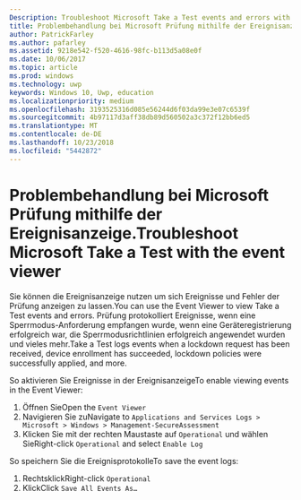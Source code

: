 ```yaml
---
Description: Troubleshoot Microsoft Take a Test events and errors with the event viewer.
title: Problembehandlung bei Microsoft Prüfung mithilfe der Ereignisanzeige.
author: PatrickFarley
ms.author: pafarley
ms.assetid: 9218e542-f520-4616-98fc-b113d5a08e0f
ms.date: 10/06/2017
ms.topic: article
ms.prod: windows
ms.technology: uwp
keywords: Windows 10, Uwp, education
ms.localizationpriority: medium
ms.openlocfilehash: 3193525316d085e56244d6f03da99e3e07c6539f
ms.sourcegitcommit: 4b97117d3aff38db89d560502a3c372f12bb6ed5
ms.translationtype: MT
ms.contentlocale: de-DE
ms.lasthandoff: 10/23/2018
ms.locfileid: "5442872"
---
```

# <a name="troubleshoot-microsoft-take-a-test-with-the-event-viewer"></a><span data-ttu-id="19dac-103">Problembehandlung bei Microsoft Prüfung mithilfe der Ereignisanzeige.</span><span class="sxs-lookup"><span data-stu-id="19dac-103">Troubleshoot Microsoft Take a Test with the event viewer</span></span>

<span data-ttu-id="19dac-104">Sie können die Ereignisanzeige nutzen um sich Ereignisse und Fehler der Prüfung anzeigen zu lassen.</span><span class="sxs-lookup"><span data-stu-id="19dac-104">You can use the Event Viewer to view Take a Test events and errors.</span></span> <span data-ttu-id="19dac-105">Prüfung protokolliert Ereignisse, wenn eine Sperrmodus-Anforderung empfangen wurde, wenn eine Geräteregistrierung erfolgreich war, die Sperrmodusrichtlinien erfolgreich angewendet wurden und vieles mehr.</span><span class="sxs-lookup"><span data-stu-id="19dac-105">Take a Test logs events when a lockdown request has been received, device enrollment has succeeded, lockdown policies were successfully applied, and more.</span></span>

<span data-ttu-id="19dac-106">So aktivieren Sie Ereignisse in der Ereignisanzeige</span><span class="sxs-lookup"><span data-stu-id="19dac-106">To enable viewing events in the Event Viewer:</span></span>
1. <span data-ttu-id="19dac-107">Öffnen Sie</span><span class="sxs-lookup"><span data-stu-id="19dac-107">Open the</span></span> `Event Viewer`
2. <span data-ttu-id="19dac-108">Navigieren Sie zu</span><span class="sxs-lookup"><span data-stu-id="19dac-108">Navigate to</span></span> `Applications and Services Logs > Microsoft > Windows > Management-SecureAssessment`
3. <span data-ttu-id="19dac-109">Klicken Sie mit der rechten Maustaste auf `Operational` und wählen Sie</span><span class="sxs-lookup"><span data-stu-id="19dac-109">Right-click `Operational` and select</span></span> `Enable Log`

<span data-ttu-id="19dac-110">So speichern Sie die Ereignisprotokolle</span><span class="sxs-lookup"><span data-stu-id="19dac-110">To save the event logs:</span></span>
1. <span data-ttu-id="19dac-111">Rechtsklick</span><span class="sxs-lookup"><span data-stu-id="19dac-111">Right-click</span></span> `Operational`
2. <span data-ttu-id="19dac-112">Klick</span><span class="sxs-lookup"><span data-stu-id="19dac-112">Click</span></span> `Save All Events As…`
